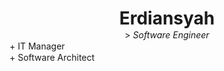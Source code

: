 <h1 style="margin-bottom: 1px; text-align: center">Erdiansyah</h1>
<p style=
"margin-top: 1px; margin-bottom: 0px; text-align: center; ">&gt;
<i style="color: [[686a6d]]">Software Engineer</i></p>
<p style="margin-top: 1px; margin-bottom: 0px">
+ IT Manager</p>
<p style="margin-top: 1px; margin-bottom: 0px">
+ Software Architect</p>
